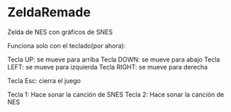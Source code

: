 # ZeldaRemade
Zelda de NES con gráficos de SNES

Funciona solo con el teclado(por ahora):

Tecla UP: se mueve para arriba
Tecla DOWN: se mueve para abajo
Tecla LEFT: se mueve para izquierda
Tecla RIGHT: se mueve para derecha

Tecla Esc: cierra el juego

Tecla 1: Hace sonar la canción de SNES
Tecla 2: Hace sonar la canción de NES